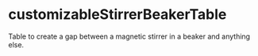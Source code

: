 # customizableStirrerBeakerTable
Table to create a gap between a magnetic stirrer in a beaker and anything else.
